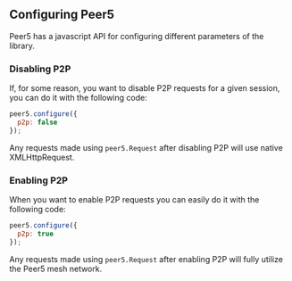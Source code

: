 ## Configuring Peer5
 
Peer5 has a javascript API for configuring different parameters of the library.

### Disabling P2P

If, for some reason, you want to disable P2P requests for a given session, you can do it with the following code:

```javascript
peer5.configure({
  p2p: false
});
```

Any requests made using `peer5.Request` after disabling P2P will use native XMLHttpRequest.

### Enabling P2P

When you want to enable P2P requests you can easily do it with the following code:

```javascript
peer5.configure({
  p2p: true
});
```

Any requests made using `peer5.Request` after enabling P2P will fully utilize the Peer5 mesh network.